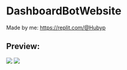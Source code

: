# DashboardBotWebsite
Made by me: https://replit.com/@Hubyp

## Preview:
<img src="./asset/preview1.png">
<img src="./asset/preview2.png">
